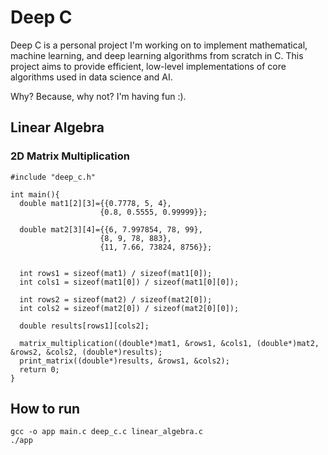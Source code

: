 # Deep C

Deep C is a personal project I'm working on to implement mathematical, machine learning, and deep learning algorithms from scratch in C. This project aims to provide efficient, low-level implementations of core algorithms used in data science and AI.

Why? Because, why not? I'm having fun :).

## Linear Algebra

### 2D Matrix Multiplication
```
#include "deep_c.h"

int main(){
  double mat1[2][3]={{0.7778, 5, 4},
                    {0.8, 0.5555, 0.99999}};

  double mat2[3][4]={{6, 7.997854, 78, 99},
                    {8, 9, 78, 883},
                    {11, 7.66, 73824, 8756}};

  
  int rows1 = sizeof(mat1) / sizeof(mat1[0]);
  int cols1 = sizeof(mat1[0]) / sizeof(mat1[0][0]);

  int rows2 = sizeof(mat2) / sizeof(mat2[0]);
  int cols2 = sizeof(mat2[0]) / sizeof(mat2[0][0]);

  double results[rows1][cols2];

  matrix_multiplication((double*)mat1, &rows1, &cols1, (double*)mat2, &rows2, &cols2, (double*)results);
  print_matrix((double*)results, &rows1, &cols2);
  return 0;
}

```

## How to run
```
gcc -o app main.c deep_c.c linear_algebra.c
./app
```
